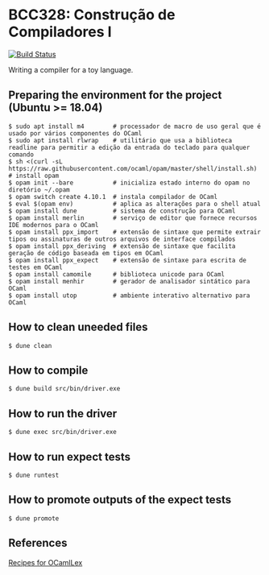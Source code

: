 # BCC328: Construção de Compiladores I

[![Build Status](https://travis-ci.org/romildo/bcc328.2020.3.svg?branch=master)](https://travis-ci.org/romildo/bcc328.2020.3)

Writing a compiler for a toy language.


## Preparing the environment for the project (Ubuntu >= 18.04)

```
$ sudo apt install m4        # processador de macro de uso geral que é usado por vários componentes do OCaml
$ sudo apt install rlwrap    # utilitário que usa a biblioteca readline para permitir a edição da entrada do teclado para qualquer comando
$ sh <(curl -sL https://raw.githubusercontent.com/ocaml/opam/master/shell/install.sh) # install opam
$ opam init --bare           # inicializa estado interno do opam no diretório ~/.opam
$ opam switch create 4.10.1  # instala compilador de OCaml
$ eval $(opam env)           # aplica as alterações para o shell atual        
$ opam install dune          # sistema de construção para OCaml
$ opam install merlin        # serviço de editor que fornece recursos IDE modernos para o OCaml
$ opam install ppx_import    # extensão de sintaxe que permite extrair tipos ou assinaturas de outros arquivos de interface compilados
$ opam install ppx_deriving  # extensão de sintaxe que facilita geração de código baseada em tipos em OCaml
$ opam install ppx_expect    # extensão de sintaxe para escrita de testes em OCaml
$ opam install camomile      # biblioteca unicode para OCaml
$ opam install menhir        # gerador de analisador sintático para OCaml
$ opam install utop          # ambiente interativo alternativo para OCaml
```

## How to clean uneeded files

```
$ dune clean
```

## How to compile

```
$ dune build src/bin/driver.exe
```

## How to run the driver

```
$ dune exec src/bin/driver.exe
```

## How to run expect tests

```
$ dune runtest
```

## How to promote outputs of the expect tests

```
$ dune promote
```

## References

[Recipes for OCamlLex](https://medium.com/@huund/recipes-for-ocamllex-bb4efa0afe53)

